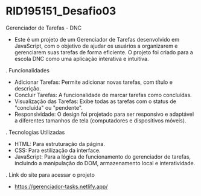 # RID195151_Desafio03
Gerenciador de Tarefas - DNC

- Este é um projeto de um Gerenciador de Tarefas desenvolvido em JavaScript, com o objetivo de ajudar os usuários a organizarem e gerenciarem suas tarefas de forma eficiente. O projeto foi criado para a escola DNC como uma aplicação interativa e intuitiva.

. Funcionalidades

- Adicionar Tarefas: Permite adicionar novas tarefas, com título e descrição.
- Concluir Tarefas: A funcionalidade de marcar tarefas como concluídas.
- Visualização das Tarefas: Exibe todas as tarefas com o status de "concluída" ou "pendente".
- Responsividade: O design foi projetado para ser responsivo e adaptável a diferentes tamanhos de tela (computadores e dispositivos móveis).

. Tecnologias Utilizadas

- HTML: Para estruturação da página.
- CSS: Para estilização da interface.
- JavaScript: Para a lógica de funcionamento do gerenciador de tarefas, incluindo a manipulação do DOM, armazenamento local e interatividade.

. Link do site para acessar o projeto

- https://gerenciador-tasks.netlify.app/
